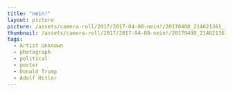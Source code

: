 ```yaml
---
title: "nein!"
layout: picture
picture: /assets/camera-roll/2017/2017-04-08-nein!/20170408_214621361_iOS.jpg
thumbnail: /assets/camera-roll/2017/2017-04-08-nein!/20170408_214621361_iOS-thumbnail.jpg
tags:
  - Artist Unknown
  - photograph
  - political
  - poster
  - Donald Trump
  - Adolf Hitler
---
```


